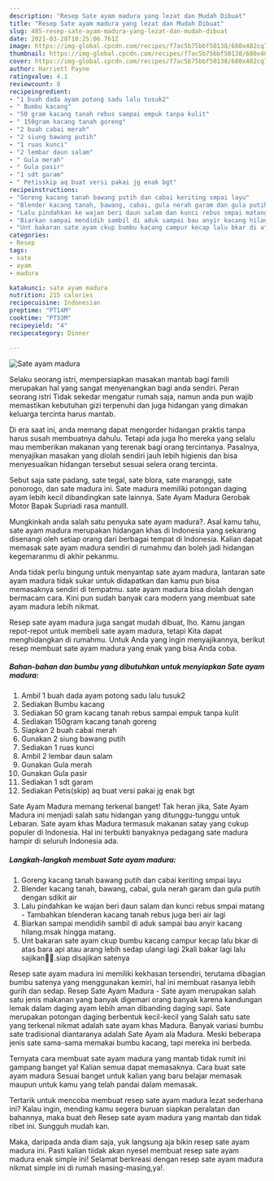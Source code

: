```yaml
---
description: "Resep Sate ayam madura yang lezat dan Mudah Dibuat"
title: "Resep Sate ayam madura yang lezat dan Mudah Dibuat"
slug: 485-resep-sate-ayam-madura-yang-lezat-dan-mudah-dibuat
date: 2021-03-28T10:25:06.761Z
image: https://img-global.cpcdn.com/recipes/f7ac5b75bbf50138/680x482cq70/sate-ayam-madura-foto-resep-utama.jpg
thumbnail: https://img-global.cpcdn.com/recipes/f7ac5b75bbf50138/680x482cq70/sate-ayam-madura-foto-resep-utama.jpg
cover: https://img-global.cpcdn.com/recipes/f7ac5b75bbf50138/680x482cq70/sate-ayam-madura-foto-resep-utama.jpg
author: Harriett Payne
ratingvalue: 4.1
reviewcount: 8
recipeingredient:
- "1 buah dada ayam potong sadu lalu tusuk2"
- " Bumbu kacang"
- "50 gram kacang tanah rebus sampai empuk tanpa kulit"
- " 150gram kacang tanah goreng"
- "2 buah cabai merah"
- "2 siung bawang putih"
- "1 ruas kunci"
- "2 lembar daun salam"
- " Gula merah"
- " Gula pasir"
- "1 sdt garam"
- " Petisskip aq buat versi pakai jg enak bgt"
recipeinstructions:
- "Goreng kacang tanah bawang putih dan cabai keriting smpai layu"
- "Blender kacang tanah, bawang, cabai, gula nerah garam dan gula putih dengan sdikit air"
- "Lalu pindahkan ke wajan beri daun salam dan kunci rebus smpai matang  Tambahkan blenderan kacang tanah rebus juga beri air lagi"
- "Biarkan sampai mendidih sambil di aduk sampai bau anyir kacang hilang.msak hingga matang."
- "Unt bakaran sate ayam ckup bumbu kacang campur kecap lalu bkar di atas bara api atau arang lebih sedap ulangi lagi 2kali bakar lagi lalu sajikan🥰🥰.siap disajikan satenya"
categories:
- Resep
tags:
- sate
- ayam
- madura

katakunci: sate ayam madura 
nutrition: 215 calories
recipecuisine: Indonesian
preptime: "PT14M"
cooktime: "PT33M"
recipeyield: "4"
recipecategory: Dinner

---
```



![Sate ayam madura](https://img-global.cpcdn.com/recipes/f7ac5b75bbf50138/680x482cq70/sate-ayam-madura-foto-resep-utama.jpg)

Selaku seorang istri, mempersiapkan masakan mantab bagi famili merupakan hal yang sangat menyenangkan bagi anda sendiri. Peran seorang istri Tidak sekedar mengatur rumah saja, namun anda pun wajib memastikan kebutuhan gizi terpenuhi dan juga hidangan yang dimakan keluarga tercinta harus mantab.

Di era  saat ini, anda memang dapat mengorder hidangan praktis tanpa harus susah membuatnya dahulu. Tetapi ada juga lho mereka yang selalu mau memberikan makanan yang terenak bagi orang tercintanya. Pasalnya, menyajikan masakan yang diolah sendiri jauh lebih higienis dan bisa menyesuaikan hidangan tersebut sesuai selera orang tercinta. 

Sebut saja sate padang, sate tegal, sate blora, sate maranggi, sate ponorogo, dan sate madura ini. Sate madura memiliki potongan daging ayam lebih kecil dibandingkan sate lainnya. Sate Ayam Madura Gerobak Motor Bapak Supriadi rasa mantulll.

Mungkinkah anda salah satu penyuka sate ayam madura?. Asal kamu tahu, sate ayam madura merupakan hidangan khas di Indonesia yang sekarang disenangi oleh setiap orang dari berbagai tempat di Indonesia. Kalian dapat memasak sate ayam madura sendiri di rumahmu dan boleh jadi hidangan kegemaranmu di akhir pekanmu.

Anda tidak perlu bingung untuk menyantap sate ayam madura, lantaran sate ayam madura tidak sukar untuk didapatkan dan kamu pun bisa memasaknya sendiri di tempatmu. sate ayam madura bisa diolah dengan bermacam cara. Kini pun sudah banyak cara modern yang membuat sate ayam madura lebih nikmat.

Resep sate ayam madura juga sangat mudah dibuat, lho. Kamu jangan repot-repot untuk membeli sate ayam madura, tetapi Kita dapat menghidangkan di rumahmu. Untuk Anda yang ingin menyajikannya, berikut resep membuat sate ayam madura yang enak yang bisa Anda coba.

<!--inarticleads1-->

##### Bahan-bahan dan bumbu yang dibutuhkan untuk menyiapkan Sate ayam madura:

1. Ambil 1 buah dada ayam potong sadu lalu tusuk2
1. Sediakan  Bumbu kacang
1. Sediakan 50 gram kacang tanah rebus sampai empuk tanpa kulit
1. Sediakan  150gram kacang tanah goreng
1. Siapkan 2 buah cabai merah
1. Gunakan 2 siung bawang putih
1. Sediakan 1 ruas kunci
1. Ambil 2 lembar daun salam
1. Gunakan  Gula merah
1. Gunakan  Gula pasir
1. Sediakan 1 sdt garam
1. Sediakan  Petis(skip) aq buat versi pakai jg enak bgt


Sate Ayam Madura memang terkenal banget! Tak heran jika, Sate Ayam Madura ini menjadi salah satu hidangan yang ditunggu-tunggu untuk Lebaran. Sate ayam khas Madura termasuk makanan satay yang cukup populer di Indonesia. Hal ini terbukti banyaknya pedagang sate madura hampir di seluruh Indonesia ada. 

<!--inarticleads2-->

##### Langkah-langkah membuat Sate ayam madura:

1. Goreng kacang tanah bawang putih dan cabai keriting smpai layu
1. Blender kacang tanah, bawang, cabai, gula nerah garam dan gula putih dengan sdikit air
1. Lalu pindahkan ke wajan beri daun salam dan kunci rebus smpai matang  - Tambahkan blenderan kacang tanah rebus juga beri air lagi
1. Biarkan sampai mendidih sambil di aduk sampai bau anyir kacang hilang.msak hingga matang.
1. Unt bakaran sate ayam ckup bumbu kacang campur kecap lalu bkar di atas bara api atau arang lebih sedap ulangi lagi 2kali bakar lagi lalu sajikan🥰🥰.siap disajikan satenya


Resep sate ayam madura ini memiliki kekhasan tersendiri, terutama dibagian bumbu satenya yang menggunakan kemiri, hal ini membuat rasanya lebih gurih dan sedap. Resep Sate Ayam Madura - Sate ayam merupakan salah satu jenis makanan yang banyak digemari orang banyak karena kandungan lemak dalam daging ayam lebih aman dibanding daging sapi. Sate merupakan potongan daging berbentuk kecil-kecil yang Salah satu sate yang terkenal nikmat adalah sate ayam khas Madura. Banyak variasi bumbu sate tradisional diantaranya adalah Sate Ayam ala Madura. Meski beberapa jenis sate sama-sama memakai bumbu kacang, tapi mereka ini berbeda. 

Ternyata cara membuat sate ayam madura yang mantab tidak rumit ini gampang banget ya! Kalian semua dapat memasaknya. Cara buat sate ayam madura Sesuai banget untuk kalian yang baru belajar memasak maupun untuk kamu yang telah pandai dalam memasak.

Tertarik untuk mencoba membuat resep sate ayam madura lezat sederhana ini? Kalau ingin, mending kamu segera buruan siapkan peralatan dan bahannya, maka buat deh Resep sate ayam madura yang mantab dan tidak ribet ini. Sungguh mudah kan. 

Maka, daripada anda diam saja, yuk langsung aja bikin resep sate ayam madura ini. Pasti kalian tiidak akan nyesel membuat resep sate ayam madura enak simple ini! Selamat berkreasi dengan resep sate ayam madura nikmat simple ini di rumah masing-masing,ya!.

